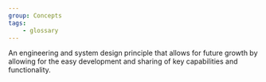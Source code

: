 ```yaml
---
group: Concepts
tags:
    - glossary
---
```

An engineering and system design principle that allows for future growth by allowing for the easy development and sharing of key capabilities and functionality.